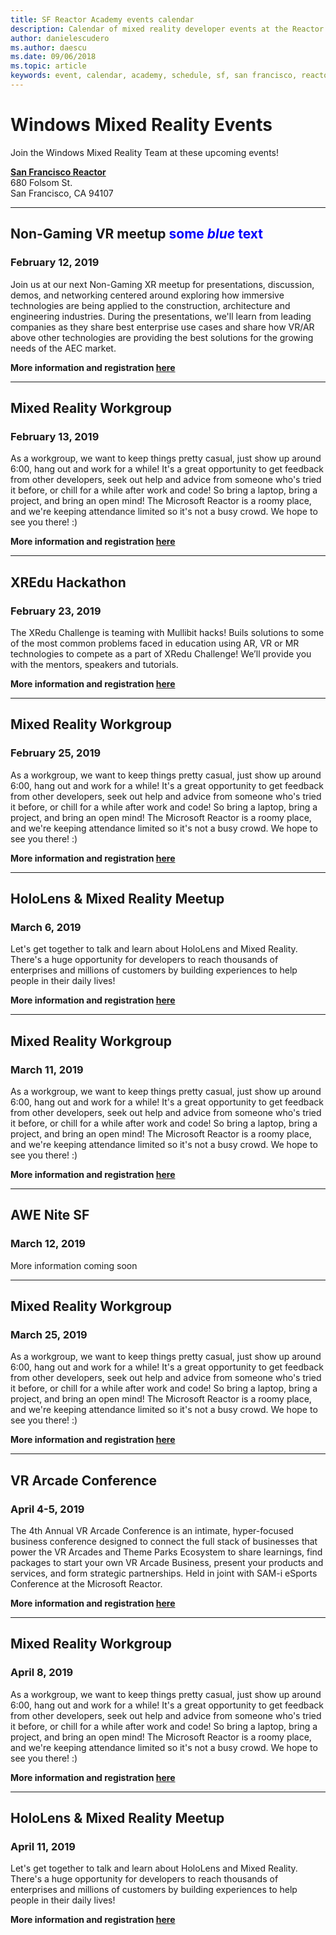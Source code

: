 ```yaml
---
title: SF Reactor Academy events calendar
description: Calendar of mixed reality developer events at the Reactor in San Francisco.
author: danielescudero
ms.author: daescu
ms.date: 09/06/2018
ms.topic: article
keywords: event, calendar, academy, schedule, sf, san francisco, reactor
---
```


# Windows Mixed Reality Events

Join the Windows Mixed Reality Team at these upcoming events!

**[San Francisco Reactor](https://developer.microsoft.com/en-us/reactor/#ReactorSF)**<br>
680 Folsom St.<br>
San Francisco, CA 94107


---
## Non-Gaming VR meetup <span style="color:blue">some *blue* text</span>
### February 12, 2019
Join us at our next Non-Gaming XR meetup for presentations, discussion, demos, and networking centered around exploring how immersive technologies are being applied to the construction, architecture and engineering industries.
During the presentations, we'll learn from leading companies as they share best enterprise use cases and share how VR/AR above other technologies are providing the best solutions for the growing needs of the AEC market.

**More information and registration [here](https://www.meetup.com/Non-Gaming-VR/)**


---
## Mixed Reality Workgroup
### February 13, 2019
As a workgroup, we want to keep things pretty casual, just show up around 6:00, hang out and work for a while! It's a great opportunity to get feedback from other developers, seek out help and advice from someone who's tried it before, or chill for a while after work and code!
So bring a laptop, bring a project, and bring an open mind! The Microsoft Reactor is a roomy place, and we're keeping attendance limited so it's not a busy crowd. We hope to see you there! :)

**More information and registration [here](https://www.meetup.com/hololens-mr/events/258336442/)**


---
## XREdu Hackathon
### February 23, 2019
The XRedu Challenge is teaming with Mullibit hacks! Buils solutions to some of the most common problems faced in education using AR, VR or MR technologies to compete as a part of XRedu Challenge! We’ll provide you with the mentors, speakers and tutorials.

**More information and registration [here](http://millibithacks.com/)**


---
## Mixed Reality Workgroup
### February 25, 2019
As a workgroup, we want to keep things pretty casual, just show up around 6:00, hang out and work for a while! It's a great opportunity to get feedback from other developers, seek out help and advice from someone who's tried it before, or chill for a while after work and code!
So bring a laptop, bring a project, and bring an open mind! The Microsoft Reactor is a roomy place, and we're keeping attendance limited so it's not a busy crowd. We hope to see you there! :)

**More information and registration [here](https://www.meetup.com/hololens-mr/events/258336442/)**


---
## HoloLens & Mixed Reality Meetup
### March 6, 2019
Let's get together to talk and learn about HoloLens and Mixed Reality. There's a huge opportunity for developers to reach thousands of enterprises and millions of customers by building experiences to help people in their daily lives!

**More information and registration [here](https://www.meetup.com/hololens-mr/events/)**


---
## Mixed Reality Workgroup
### March 11, 2019
As a workgroup, we want to keep things pretty casual, just show up around 6:00, hang out and work for a while! It's a great opportunity to get feedback from other developers, seek out help and advice from someone who's tried it before, or chill for a while after work and code!
So bring a laptop, bring a project, and bring an open mind! The Microsoft Reactor is a roomy place, and we're keeping attendance limited so it's not a busy crowd. We hope to see you there! :)

**More information and registration [here](https://www.meetup.com/hololens-mr/events/258336442/)**


---
## AWE Nite SF
### March 12, 2019
More information coming soon


---
## Mixed Reality Workgroup
### March 25, 2019
As a workgroup, we want to keep things pretty casual, just show up around 6:00, hang out and work for a while! It's a great opportunity to get feedback from other developers, seek out help and advice from someone who's tried it before, or chill for a while after work and code!
So bring a laptop, bring a project, and bring an open mind! The Microsoft Reactor is a roomy place, and we're keeping attendance limited so it's not a busy crowd. We hope to see you there! :)

**More information and registration [here](https://www.meetup.com/hololens-mr/events/258336442/)**


---
## VR Arcade Conference
### April 4-5, 2019
The 4th Annual VR Arcade Conference is an intimate, hyper-focused business conference designed to connect the full stack of businesses that power the VR Arcades and Theme Parks Ecosystem to share learnings, find packages to start your own VR Arcade Business, present your products and services, and form strategic partnerships. Held in joint with SAM-i eSports Conference at the Microsoft Reactor.

**More information and registration [here](https://emea01.safelinks.protection.outlook.com/?url=https%3A%2F%2Fwww.virtualworldarcade.com%2Fvr-arcade-conference-2019.html%2F&data=02%7C01%7Cdaescu%40microsoft.com%7C589b679e909b4ef9868608d68d5445b9%7C72f988bf86f141af91ab2d7cd011db47%7C1%7C0%7C636851790424206771&sdata=IyRQ8J4i4TQ6U75JxS6VVgR8JjLw39mgXm02CMQ5kiA%3D&reserved=0)**


---
## Mixed Reality Workgroup
### April 8, 2019
As a workgroup, we want to keep things pretty casual, just show up around 6:00, hang out and work for a while! It's a great opportunity to get feedback from other developers, seek out help and advice from someone who's tried it before, or chill for a while after work and code!
So bring a laptop, bring a project, and bring an open mind! The Microsoft Reactor is a roomy place, and we're keeping attendance limited so it's not a busy crowd. We hope to see you there! :)

**More information and registration [here](https://www.meetup.com/hololens-mr/events/258336442/)**


---
## HoloLens & Mixed Reality Meetup
### April 11, 2019
Let's get together to talk and learn about HoloLens and Mixed Reality. There's a huge opportunity for developers to reach thousands of enterprises and millions of customers by building experiences to help people in their daily lives!

**More information and registration [here](https://www.meetup.com/hololens-mr/events/)**
